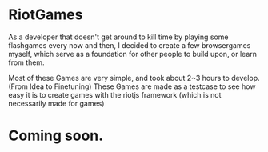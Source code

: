 # RiotGames
As a developer that doesn't get around to kill time by playing some flashgames every now and then, I decided to create a few browsergames myself, which serve as a foundation for other people to build upon, or learn from them.

Most of these Games are very simple, and took about 2~3 hours to develop. (From Idea to Finetuning)
These Games are made as a testcase to see how easy it is to create games with the riotjs framework (which is not necessarily made for games)

# Coming soon.
